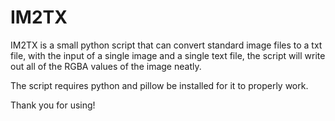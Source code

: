 # IM2TX
IM2TX is a small python script that can convert standard image files to a txt file, with the input of a single image and a single text file, the script will write out all of the RGBA values of the image neatly.

The script requires python and pillow be installed for it to properly work.

Thank you for using!
